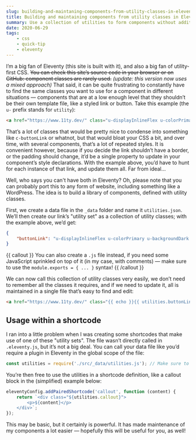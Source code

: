 ```yaml
---
slug: building-and-maintaning-components-from-utility-classes-in-eleventy
title: Building and maintaining components from utility classes in Eleventy
summary: Use a collection of utilities to form components without additional CSS.
date: 2020-06-29
tags:
    - css
    - quick-tip
    - eleventy
---
```


I’m a big fan of Eleventy (this site is built with it), and also a big fan of utility-first CSS. ~~You can check this site’s source code in your browser or on GitHub: component classes are rarely used.~~ *(update: this version now uses a mixed approach)* That said, it can be quite frustrating to constantly have to find the same classes you want to use for a component in different situations — components that are at a low enough level that they shouldn’t be their own template file, like a styled link or button. Take this example (the `u-` prefix stands for `utility`):

```html
<a href="https://www.11ty.dev/" class="u-displayInlineFlex u-colorPrimary u-backgroundDark u-borderOne u-paddingBlock u-paddingInline--half">Eleventy’s website</a>
```

That’s a lot of classes that would be pretty nice to condense into something like `c-buttonLink` or whatnot, but that would bloat your CSS a bit, and over time, with several components, that’s a lot of repeated styles. It is convenient however, because if you decide the link shouldn’t have a border, or the padding should change, it’d be a single property to update in your component’s style declarations. With the example above, you’d have to hunt for each instance of that link, and update them all. Far from ideal…

Well, who says you can't have both in Eleventy? Oh, please note that you can probably port this to any form of website, including something like a WordPress. The idea is to build a library of components, defined with utility classes.

First, we create a data file in the `_data` folder and name it `utilities.json`. We’ll then create our link’s "utility set" as a collection of utility classes; with the example above, we’d get:

```json
{
	"buttonLink": "u-displayInlineFlex u-colorPrimary u-backgroundDark u-borderOne u-paddingBlock u-paddingInline--half"
}
```

{{ callout }}
You can also create a `.js` file instead, if you need some JavaScript sprinkled on top of it (in my case, with comments) — make sure to use the `module.exports = { ... }` syntax!
{{ /callout }}

We can now call this collection of utility classes very easily, we don’t need to remember all the classes it requires, and if we need to update it, all is maintained in a single file that’s easy to find and edit:

```html
<a href="https://www.11ty.dev/" class="{{ echo }}{{ utilities.buttonLink }}{{ /echo }}">Eleventy’s website</a>
```

## Usage within a shortcode

I ran into a little problem when I was creating some shortcodes that make use of one of these "utility sets". The file wasn’t directly called in `.eleventy.js`, but it’s not a big deal. You can call your data file like you’d require a plugin in Eleventy in the global scope of the file:

```js
const utilities = require('./src/_data/utilities.js'); // Make sure to adjust the path depending on your setup!
```

You’re then free to use the utilities in a shortcode definition, like a callout block in the (simplified) example below:

```js
eleventyConfig.addPairedShortcode('callout', function (content) {
	return `<div class="${utilities.callout}">
        <p>${content}</p>
    </div>`;
});
```

This may be basic, but it certainly is powerful. It has made maintenance of my components a lot easier — hopefully this will be useful for you, as well!
